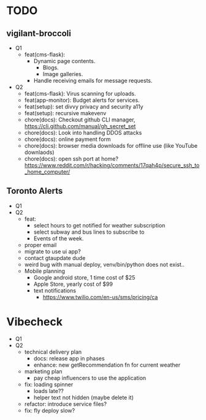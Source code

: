 # TODO

## vigilant-broccoli

- Q1
  - feat(cms-flask):
    - Dynamic page contents.
      - Blogs.
      - Image galleries.
    - Handle receiving emails for message requests.
- Q2
  - feat(cms-flask): Virus scanning for uploads.
  - feat(app-monitor): Budget alerts for services.
  - feat(setup): set divvy privacy and security a11y
  - feat(setup): recursive makevenv
  - chore(docs): Checkout github CLI manager, https://cli.github.com/manual/gh_secret_set
  - chore(docs): Look into handling DDOS attacks
  - chore(docs): online payment form
  - chore(docs): browser media downloads for offline use (like YouTube downlaods)
  - chore(docs): open ssh port at home? https://www.reddit.com/r/hacking/comments/17qah4p/secure_ssh_to_home_computer/

## Toronto Alerts

- Q1
- Q2
  - feat:
    - select hours to get notified for weather subscription
    - select subway and bus lines to subscribe to
    - Events of the week.
  - proper email
  - migrate to use ui app?
  - contact gtaupdate dude
  - weird bug with manual deploy, venv/bin/python does not exist..
  - Mobile planning
    - Google android store, 1 time cost of $25
    - Apple Store, yearly cost of $99
    - text notifications
      - https://www.twilio.com/en-us/sms/pricing/ca

# Vibecheck

- Q1
- Q2
  - technical delivery plan
    - docs: release app in phases
    - enhance: new getRecommendation fn for current weather
  - marketing plan
    - pay cheap influencers to use the application
  - fix: loading spinner
    - loads late??
    - helper text not hidden (maybe delete it)
  - refactor: introduce service files?
  - fix: fly deploy slow?
